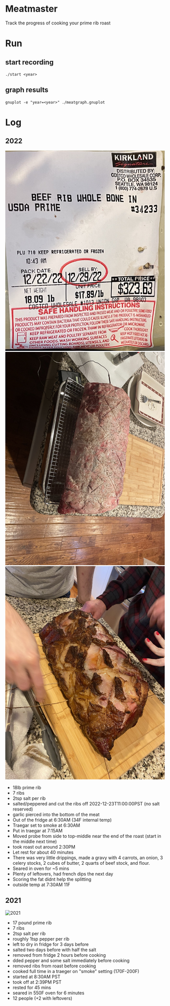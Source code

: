# Meatmaster

Track the progress of cooking your prime rib roast

# Run

## start recording
```shell
./start <year>
```

## graph results
```shell
gnuplot -e "year=<year>" ./meatgraph.gnuplot
```

# Log
## 2022
![2022](./prime_rib_label_2022.jpg)
![2022](./prime_rib_before_2022.jpg)
![2022](./rpime_rib_2022.jpg)

* 18lb prime rib
* 7 ribs
* 2tsp salt per rib
* salted/peppered and cut the ribs off 2022-12-23T11:00:00PST (no salt reserved)
* garlic pierced into the bottom of the meat 
* Out of the fridge at 6:30AM (34F internal temp)
* Traegar set to smoke at 6:30AM
* Put in traegar at 7:15AM
* Moved probe from side to top-middle near the end of the roast (start in the middle next time)
* took roast out around 2:30PM
* Let rest for about 40 minutes
* There was very little drippings, made a gravy with 4 carrots, an onion, 3 celery stocks, 2 cubes of butter, 2 quarts of beef stock, and flour.
* Seared in oven for ~5 mins
* Plenty of leftovers, had french dips the next day
* Scoring the fat didnt help the splitting
* outside temp at 7:30AM 11F

## 2021

![2021](./prime_rib_2021.JPG)

* 17 pound prime rib
* 7 ribs
* 2tsp salt per rib
* roughly 1tsp pepper per rib
* left to dry in fridge for 3 days before  
* salted two days before with half the salt  
* removed from fridge 2 hours before cooking  
* dded pepper and some salt immediately before cooking
* removed ribs from roast before cooking
* cooked full time in a traeger on "smoke" setting (170F-200F)
* started at 8:30AM PST
* took off at 2:39PM PST
* rested for 45 mins
* seared in 550F oven for 6 minutes
* 12 people (+2 with leftovers)
